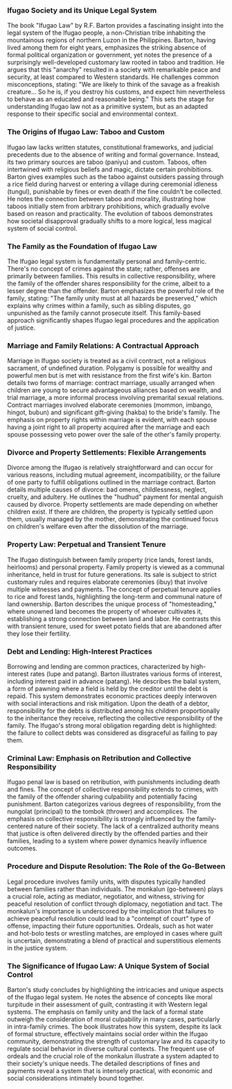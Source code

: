 ### Ifugao Society and its Unique Legal System

The book "Ifugao Law" by R.F. Barton provides a fascinating insight into the legal system of the Ifugao people, a non-Christian tribe inhabiting the mountainous regions of northern Luzon in the Philippines.  Barton, having lived among them for eight years, emphasizes the striking absence of formal political organization or government, yet notes the presence of a surprisingly well-developed customary law rooted in taboo and tradition.  He argues that this "anarchy" resulted in a society with remarkable peace and security, at least compared to Western standards. He challenges common misconceptions, stating:  "We are likely to think of the savage as a freakish creature... So he is, if you destroy his customs, and expect him nevertheless to behave as an educated and reasonable being."  This sets the stage for understanding Ifugao law not as a primitive system, but as an adapted response to their specific social and environmental context.

### The Origins of Ifugao Law: Taboo and Custom

Ifugao law lacks written statutes, constitutional frameworks, and judicial precedents due to the absence of writing and formal governance. Instead, its two primary sources are taboo (paniyu) and custom.  Taboos, often intertwined with religious beliefs and magic, dictate certain prohibitions.  Barton gives examples such as the taboo against outsiders passing through a rice field during harvest or entering a village during ceremonial idleness (tungul), punishable by fines or even death if the fine couldn't be collected.  He notes the connection between taboo and morality, illustrating how taboos initially stem from arbitrary prohibitions, which gradually evolve based on reason and practicality. The evolution of taboos demonstrates how societal disapproval gradually shifts to a more logical, less magical system of social control.


### The Family as the Foundation of Ifugao Law

The Ifugao legal system is fundamentally personal and family-centric.  There's no concept of crimes against the state; rather, offenses are primarily between families.  This results in collective responsibility, where the family of the offender shares responsibility for the crime, albeit to a lesser degree than the offender.  Barton emphasizes the powerful role of the family, stating:  "The family unity must at all hazards be preserved," which explains why crimes within a family, such as sibling disputes, go unpunished as the family cannot prosecute itself.  This family-based approach significantly shapes Ifugao legal procedures and the application of justice.

### Marriage and Family Relations: A Contractual Approach

Marriage in Ifugao society is treated as a civil contract, not a religious sacrament, of undefined duration.  Polygamy is possible for wealthy and powerful men but is met with resistance from the first wife's kin.  Barton details two forms of marriage: contract marriage, usually arranged when children are young to secure advantageous alliances based on wealth, and trial marriage, a more informal process involving premarital sexual relations.  Contract marriages involved elaborate ceremonies (mommon, imbango, hingot, bubun) and significant gift-giving (hakba) to the bride's family.  The emphasis on property rights within marriage is evident, with each spouse having a joint right to all property acquired after the marriage and each spouse possessing veto power over the sale of the other's family property.

### Divorce and Property Settlements: Flexible Arrangements

Divorce among the Ifugao is relatively straightforward and can occur for various reasons, including mutual agreement, incompatibility, or the failure of one party to fulfill obligations outlined in the marriage contract. Barton details multiple causes of divorce:  bad omens, childlessness, neglect, cruelty, and adultery.  He outlines the "hudhud" payment for mental anguish caused by divorce.  Property settlements are made depending on whether children exist.  If there are children, the property is typically settled upon them, usually managed by the mother, demonstrating the continued focus on children's welfare even after the dissolution of the marriage.

### Property Law: Perpetual and Transient Tenure

The Ifugao distinguish between family property (rice lands, forest lands, heirlooms) and personal property. Family property is viewed as a communal inheritance, held in trust for future generations.  Its sale is subject to strict customary rules and requires elaborate ceremonies (ibuy) that involve multiple witnesses and payments.  The concept of perpetual tenure applies to rice and forest lands, highlighting the long-term and communal nature of land ownership.  Barton describes the unique process of "homesteading," where unowned land becomes the property of whoever cultivates it, establishing a strong connection between land and labor. He contrasts this with transient tenure, used for sweet potato fields that are abandoned after they lose their fertility.

### Debt and Lending: High-Interest Practices

Borrowing and lending are common practices, characterized by high-interest rates (lupe and patang).  Barton illustrates various forms of interest, including interest paid in advance (patang). He describes the balal system, a form of pawning where a field is held by the creditor until the debt is repaid. This system demonstrates economic practices deeply interwoven with social interactions and risk mitigation. Upon the death of a debtor, responsibility for the debts is distributed among his children proportionally to the inheritance they receive, reflecting the collective responsibility of the family.  The Ifugao's strong moral obligation regarding debt is highlighted: the failure to collect debts was considered as disgraceful as failing to pay them.


### Criminal Law: Emphasis on Retribution and Collective Responsibility

Ifugao penal law is based on retribution, with punishments including death and fines.  The concept of collective responsibility extends to crimes, with the family of the offender sharing culpability and potentially facing punishment.  Barton categorizes various degrees of responsibility, from the nungolat (principal) to the tombok (thrower) and accomplices. The emphasis on collective responsibility is strongly influenced by the family-centered nature of their society.  The lack of a centralized authority means that justice is often delivered directly by the offended parties and their families, leading to a system where power dynamics heavily influence outcomes. 


### Procedure and Dispute Resolution: The Role of the Go-Between

Legal procedure involves family units, with disputes typically handled between families rather than individuals.  The monkalun (go-between) plays a crucial role, acting as mediator, negotiator, and witness, striving for peaceful resolution of conflict through diplomacy, negotiation and tact. The monkalun's importance is underscored by the implication that failures to achieve peaceful resolution could lead to a "contempt of court" type of offense, impacting their future opportunities. Ordeals, such as hot water and hot-bolo tests or wrestling matches, are employed in cases where guilt is uncertain, demonstrating a blend of practical and superstitious elements in the justice system. 

###  The Significance of Ifugao Law: A Unique System of Social Control

Barton's study concludes by highlighting the intricacies and unique aspects of the Ifugao legal system.  He notes the absence of concepts like moral turpitude in their assessment of guilt, contrasting it with Western legal systems.  The emphasis on family unity and the lack of a formal state outweigh the consideration of moral culpability in many cases, particularly in intra-family crimes.  The book illustrates how this system, despite its lack of formal structure, effectively maintains social order within the Ifugao community,  demonstrating the strength of customary law and its capacity to regulate social behavior in diverse cultural contexts.  The frequent use of ordeals and the crucial role of the monkalun illustrate a system adapted to their society's unique needs.   The detailed descriptions of fines and payments reveal a system that is intensely practical, with economic and social considerations intimately bound together.

